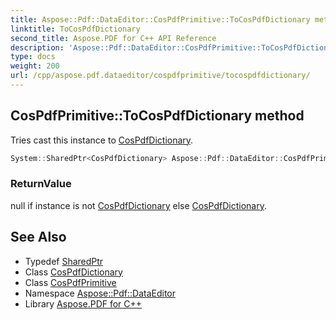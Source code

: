 ```yaml
---
title: Aspose::Pdf::DataEditor::CosPdfPrimitive::ToCosPdfDictionary method
linktitle: ToCosPdfDictionary
second_title: Aspose.PDF for C++ API Reference
description: 'Aspose::Pdf::DataEditor::CosPdfPrimitive::ToCosPdfDictionary method. Tries cast this instance to CosPdfDictionary in C++.'
type: docs
weight: 200
url: /cpp/aspose.pdf.dataeditor/cospdfprimitive/tocospdfdictionary/
---
```

## CosPdfPrimitive::ToCosPdfDictionary method


Tries cast this instance to [CosPdfDictionary](../../cospdfdictionary/).

```cpp
System::SharedPtr<CosPdfDictionary> Aspose::Pdf::DataEditor::CosPdfPrimitive::ToCosPdfDictionary() override
```


### ReturnValue

null if instance is not [CosPdfDictionary](../../cospdfdictionary/) else [CosPdfDictionary](../../cospdfdictionary/).

## See Also

* Typedef [SharedPtr](../../../system/sharedptr/)
* Class [CosPdfDictionary](../../cospdfdictionary/)
* Class [CosPdfPrimitive](../)
* Namespace [Aspose::Pdf::DataEditor](../../)
* Library [Aspose.PDF for C++](../../../)
